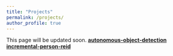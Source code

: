 ```yaml
---
title: "Projects"
permalink: /projects/
author_profile: true
---
```


This page will be updated soon. 
<b>[autonomous-object-detection](../projects/autoobjdet)</b> <br> 
<b>[incremental-person-reid](../projects/incrementalpersonreid)</b> <br> 
